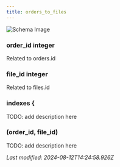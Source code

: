 ```yaml
---
title: orders_to_files
---
```



![Schema Image](/img/schema/orders_to_files.svg)

### order_id integer
Related to orders.id

### file_id integer
Related to files.id

### indexes {
TODO: add description here

### (order_id, file_id)
TODO: add description here


_Last modified: 2024-08-12T14:24:58.926Z_
